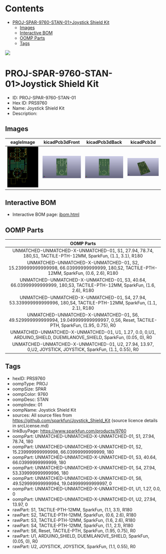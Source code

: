 



Contents
========

* [PROJ-SPAR-9760-STAN-01>Joystick Shield Kit](#proj-spar-9760-stan-01joystick-shield-kit)
	* [Images](#images)
	* [Interactive BOM](#interactive-bom)
	* [OOMP Parts](#oomp-parts)
	* [Tags](#tags)
  
![][im]
# PROJ-SPAR-9760-STAN-01>Joystick Shield Kit

- ID: PROJ-SPAR-9760-STAN-01
- Hex ID: PRS9760
- Name: Joystick Shield Kit
- Description: 

## Images
  
  

|eagleImage|kicadPcb3dFront|kicadPcb3dBack|kicadPcb3d|
| :---: | :---: | :---: | :---: |
|[![eagleImage](eagleImage_140.png)](eagleImage_600.png)|[![kicadPcb3dFront](kicadPcb3dFront_140.png)](kicadPcb3dFront_600.png)|[![kicadPcb3dBack](kicadPcb3dBack_140.png)](kicadPcb3dBack_600.png)|[![kicadPcb3d](kicadPcb3d_140.png)](kicadPcb3d_600.png)|

## Interactive BOM

- Interactive BOM page: [ibom.html](kicad/bom/ibom.html)

## OOMP Parts
  

|OOMP Parts|
| :---: |
|UNMATCHED-UNMATCHED-X-UNMATCHED-01, S1, 27.94, 78.74, 180,S1, TACTILE-PTH-12MM, SparkFun, (1.1, 3.1), R180|
|UNMATCHED-UNMATCHED-X-UNMATCHED-01, S2, 15.239999999999998, 66.03999999999999, 180,S2, TACTILE-PTH-12MM, SparkFun, (0.6, 2.6), R180|
|UNMATCHED-UNMATCHED-X-UNMATCHED-01, S3, 40.64, 66.03999999999999, 180,S3, TACTILE-PTH-12MM, SparkFun, (1.6, 2.6), R180|
|UNMATCHED-UNMATCHED-X-UNMATCHED-01, S4, 27.94, 53.339999999999996, 180,S4, TACTILE-PTH-12MM, SparkFun, (1.1, 2.1), R180|
|UNMATCHED-UNMATCHED-X-UNMATCHED-01, S6, 49.529999999999994, 19.049999999999997, 0,S6, Reset, TACTILE-PTH, SparkFun, (1.95, 0.75), R0|
|UNMATCHED-UNMATCHED-X-UNMATCHED-01, U1, 1.27, 0.0, 0,U1, ARDUINO_SHIELD, DUEMILANOVE_SHIELD, SparkFun, (0.05, 0), R0|
|UNMATCHED-UNMATCHED-X-UNMATCHED-01, U2, 27.94, 13.97, 0,U2, JOYSTICK, JOYSTICK, SparkFun, (1.1, 0.55), R0|

## Tags

- hexID: PRS9760
- oompType: PROJ
- oompSize: SPAR
- oompColor: 9760
- oompDesc: STAN
- oompIndex: 01
- oompName: Joystick Shield Kit
- sources: All source files from https://github.com/sparkfun/Joystick_Shield_Kit (source licence details in srcLicense.md)
- linkBuyPage: https://www.sparkfun.com/products/9760
- oompPart: UNMATCHED-UNMATCHED-X-UNMATCHED-01, S1, 27.94, 78.74, 180
- oompPart: UNMATCHED-UNMATCHED-X-UNMATCHED-01, S2, 15.239999999999998, 66.03999999999999, 180
- oompPart: UNMATCHED-UNMATCHED-X-UNMATCHED-01, S3, 40.64, 66.03999999999999, 180
- oompPart: UNMATCHED-UNMATCHED-X-UNMATCHED-01, S4, 27.94, 53.339999999999996, 180
- oompPart: UNMATCHED-UNMATCHED-X-UNMATCHED-01, S6, 49.529999999999994, 19.049999999999997, 0
- oompPart: UNMATCHED-UNMATCHED-X-UNMATCHED-01, U1, 1.27, 0.0, 0
- oompPart: UNMATCHED-UNMATCHED-X-UNMATCHED-01, U2, 27.94, 13.97, 0
- rawPart: S1, TACTILE-PTH-12MM, SparkFun, (1.1, 3.1), R180
- rawPart: S2, TACTILE-PTH-12MM, SparkFun, (0.6, 2.6), R180
- rawPart: S3, TACTILE-PTH-12MM, SparkFun, (1.6, 2.6), R180
- rawPart: S4, TACTILE-PTH-12MM, SparkFun, (1.1, 2.1), R180
- rawPart: S6, Reset, TACTILE-PTH, SparkFun, (1.95, 0.75), R0
- rawPart: U1, ARDUINO_SHIELD, DUEMILANOVE_SHIELD, SparkFun, (0.05, 0), R0
- rawPart: U2, JOYSTICK, JOYSTICK, SparkFun, (1.1, 0.55), R0



[im]: kicadPcb3d_450.png

